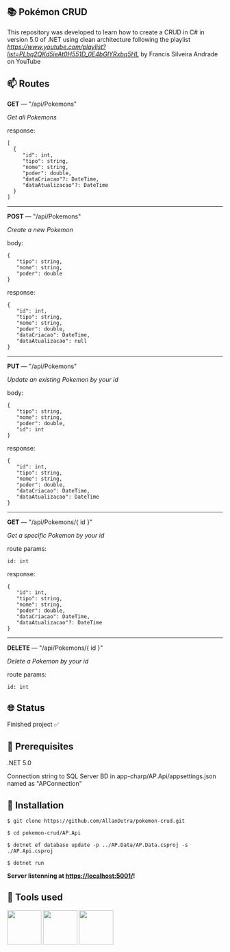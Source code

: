 ## 📚 Pokémon CRUD

This repository was developed to learn how to create a CRUD in C# in version 5.0 of .NET using clean architecture following the playlist <i><a>https://www.youtube.com/playlist?list=PLbq2QKd5ieAt0H551D_0E4bGIYRxbq5HL</a></i> by Francis Silveira Andrade on YouTube

## 📫  Routes

**GET**  — "/api/Pokemons"

_Get all Pokemons_

response:

```
[
  {
     "id": int,
     "tipo": string,
     "nome": string,
     "poder": double,
     "dataCriacao"?: DateTime,
     "dataAtualizacao"?: DateTime
  }
]
```

<hr>

**POST**  — "/api/Pokemons"

_Create a new Pokemon_

body:

```
{
   "tipo": string,
   "nome": string,
   "poder": double 
}
```

response:

```
{
   "id": int,
   "tipo": string,
   "nome": string,
   "poder": double,
   "dataCriacao": DateTime,
   "dataAtualizacao": null
}
```

<hr>

**PUT**  — "/api/Pokemons"

_Update an existing Pokemon by your id_

body:

```
{
   "tipo": string,
   "nome": string,
   "poder": double,
   "id": int
}
```

response:

```
{
   "id": int,
   "tipo": string,
   "nome": string,
   "poder": double,
   "dataCriacao": DateTime,
   "dataAtualizacao": DateTime
}
```

<hr>

**GET**  — "/api/Pokemons/{ id }"

_Get a specific Pokemon by your id_

route params:

`id: int`


response:

```
{
   "id": int,
   "tipo": string,
   "nome": string,
   "poder": double,
   "dataCriacao": DateTime,
   "dataAtualizacao"?: DateTime
}
```

<hr>

**DELETE**  — "/api/Pokemons/{ id }"

_Delete a Pokemon by your id_

route params:

`id: int`

## 🌐 Status
<p>Finished project ✅</p>

## 🧰 Prerequisites

.NET 5.0

<p>Connection string to SQL Server BD in app-charp/AP.Api/appsettings.json named as "APConnection"</p>

## 🔧 Installation
`$ git clone https://github.com/AllanDutra/pokemon-crud.git`

`$ cd pokemon-crud/AP.Api`

`$ dotnet ef database update -p ../AP.Data/AP.Data.csproj -s ./AP.Api.csproj`

`$ dotnet run`

**Server listenning at  [https://localhost:5001/](http://localhost:3333/)!**

## 🔨 Tools used

<div>
<img src="https://cdn.jsdelivr.net/gh/devicons/devicon/icons/csharp/csharp-original.svg" width="80" /> 
<img src="https://cdn.jsdelivr.net/gh/devicons/devicon/icons/dotnetcore/dotnetcore-original.svg" width="80" />
<img src="https://cdn.jsdelivr.net/gh/devicons/devicon/icons/microsoftsqlserver/microsoftsqlserver-plain.svg" width="80" />

</div>
